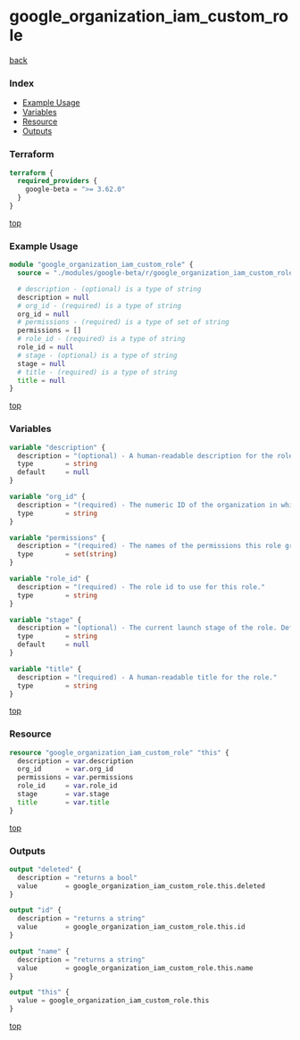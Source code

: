 # google_organization_iam_custom_role

[back](../google-beta.md)

### Index

- [Example Usage](#example-usage)
- [Variables](#variables)
- [Resource](#resource)
- [Outputs](#outputs)

### Terraform

```terraform
terraform {
  required_providers {
    google-beta = ">= 3.62.0"
  }
}
```

[top](#index)

### Example Usage

```terraform
module "google_organization_iam_custom_role" {
  source = "./modules/google-beta/r/google_organization_iam_custom_role"

  # description - (optional) is a type of string
  description = null
  # org_id - (required) is a type of string
  org_id = null
  # permissions - (required) is a type of set of string
  permissions = []
  # role_id - (required) is a type of string
  role_id = null
  # stage - (optional) is a type of string
  stage = null
  # title - (required) is a type of string
  title = null
}
```

[top](#index)

### Variables

```terraform
variable "description" {
  description = "(optional) - A human-readable description for the role."
  type        = string
  default     = null
}

variable "org_id" {
  description = "(required) - The numeric ID of the organization in which you want to create a custom role."
  type        = string
}

variable "permissions" {
  description = "(required) - The names of the permissions this role grants when bound in an IAM policy. At least one permission must be specified."
  type        = set(string)
}

variable "role_id" {
  description = "(required) - The role id to use for this role."
  type        = string
}

variable "stage" {
  description = "(optional) - The current launch stage of the role. Defaults to GA."
  type        = string
  default     = null
}

variable "title" {
  description = "(required) - A human-readable title for the role."
  type        = string
}
```

[top](#index)

### Resource

```terraform
resource "google_organization_iam_custom_role" "this" {
  description = var.description
  org_id      = var.org_id
  permissions = var.permissions
  role_id     = var.role_id
  stage       = var.stage
  title       = var.title
}
```

[top](#index)

### Outputs

```terraform
output "deleted" {
  description = "returns a bool"
  value       = google_organization_iam_custom_role.this.deleted
}

output "id" {
  description = "returns a string"
  value       = google_organization_iam_custom_role.this.id
}

output "name" {
  description = "returns a string"
  value       = google_organization_iam_custom_role.this.name
}

output "this" {
  value = google_organization_iam_custom_role.this
}
```

[top](#index)